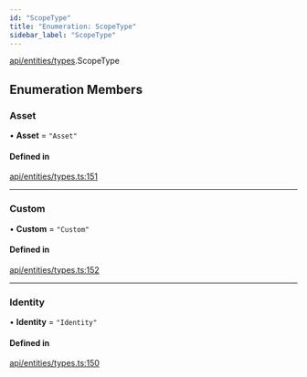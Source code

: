 ```yaml
---
id: "ScopeType"
title: "Enumeration: ScopeType"
sidebar_label: "ScopeType"
---
```


[api/entities/types](../../../../../modules/API/Entities/Types/Types.md).ScopeType

## Enumeration Members

### Asset

• **Asset** = ``"Asset"``

#### Defined in

[api/entities/types.ts:151](https://github.com/PolymeshAssociation/polymesh-sdk/blob/49a0066c3/src/api/entities/types.ts#L151)

___

### Custom

• **Custom** = ``"Custom"``

#### Defined in

[api/entities/types.ts:152](https://github.com/PolymeshAssociation/polymesh-sdk/blob/49a0066c3/src/api/entities/types.ts#L152)

___

### Identity

• **Identity** = ``"Identity"``

#### Defined in

[api/entities/types.ts:150](https://github.com/PolymeshAssociation/polymesh-sdk/blob/49a0066c3/src/api/entities/types.ts#L150)
